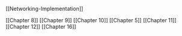 [[Networking-Implementation]]

[[Chapter 8]]
[[Chapter 9]]
[[Chapter 10]]
[[Chapter 5]]
[[Chapter 11]]
[[Chapter 12]]
[[Chapter 16]]